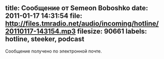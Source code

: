 title: Сообщение от Semeon Boboshko
date: 2011-01-17 14:31:54
file: http://files.tmradio.net/audio/incoming/hotline/20110117-143154.mp3
filesize: 90661
labels: hotline, steeker, podcast
---
Сообщение получено по электронной почте.
